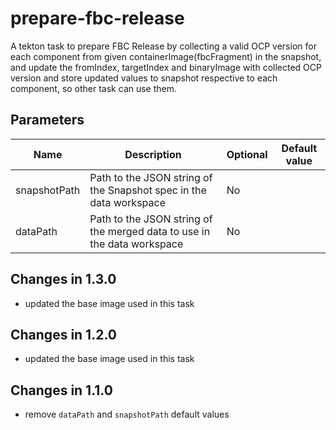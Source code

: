# prepare-fbc-release

A tekton task to prepare FBC Release by collecting a valid
OCP version for each component from given
containerImage(fbcFragment) in the snapshot, and update
the fromIndex, targetIndex and binaryImage with collected
OCP version and store updated values to snapshot respective
to each component, so other task can use them.

## Parameters

| Name         | Description                                                             | Optional | Default value      |
|--------------|-------------------------------------------------------------------------|----------|--------------------|
| snapshotPath | Path to the JSON string of the Snapshot spec in the data workspace      | No       |                    |
| dataPath     | Path to the JSON string of the merged data to use in the data workspace | No       |                    |

## Changes in 1.3.0
- updated the base image used in this task

## Changes in 1.2.0
- updated the base image used in this task

## Changes in 1.1.0
- remove `dataPath` and `snapshotPath` default values

